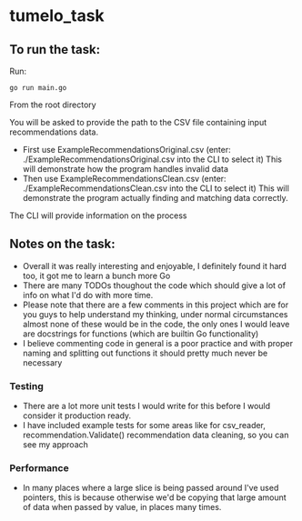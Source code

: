 # tumelo_task

## To run the task:

Run:

```
go run main.go
```

From the root directory

You will be asked to provide the path to the CSV file containing input recommendations data.

- First use ExampleRecommendationsOriginal.csv (enter: ./ExampleRecommendationsOriginal.csv into the CLI to select it)
  This will demonstrate how the program handles invalid data
- Then use ExampleRecommendationsClean.csv (enter: ./ExampleRecommendationsClean.csv into the CLI to select it)
  This will demonstrate the program actually finding and matching data correctly.

The CLI will provide information on the process

## Notes on the task:

- Overall it was really interesting and enjoyable, I definitely found it hard too, it got me to learn a bunch more Go
- There are many TODOs thoughout the code which should give a lot of info on what I'd do with more time.
- Please note that there are a few comments in this project which are for you guys to help understand my thinking, under normal circumstances almost none of these would be in the code, the only ones I would leave are docstrings for functions (which are builtin Go functionality)
- I believe commenting code in general is a poor practice and with proper naming and splitting out functions it should pretty much never be necessary

### Testing

- There are a lot more unit tests I would write for this before I would consider it production ready.
- I have included example tests for some areas like for csv_reader, recommendation.Validate() recommendation data cleaning, so you can see my approach

### Performance

- In many places where a large slice is being passed around I've used pointers, this is because otherwise we'd be copying that large amount of data when passed by value, in places many times.

